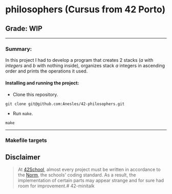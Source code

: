 # **philosophers (Cursus from 42 Porto)**
## **Grade: WIP**
---
### **Summary:**

In this project I had to develop a program that creates 2 stacks (_a_ with _integers_ and _b_ with nothing inside), organizes stack _a_ integers in ascending order and prints the operations it used.

#### **Installing and running the project:**
* Clone this repository.
```
git clone git@github.com:Anesles/42-philosophers.git
```
* Run `make`.
```
make
```
---
### **Makefile targets**

## Disclaimer
> At [42School](https://en.wikipedia.org/wiki/42_(school)), almost every project must be written in accordance to the [Norm](./extras/en_norm.pdf), the schools' coding standard. As a result, the implementation of certain parts may appear strange and for sure had room for improvement.# 42-minitalk
